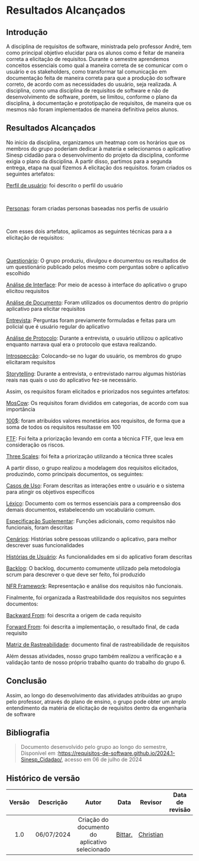 # Resultados Alcançados

## Introdução

A disciplina de requisitos de software, ministrada pelo professor André, tem como principal objetivo elucidar para os alunos como é feitar de maneira correta a elicitação de requisitos. Durante o semestre aprendemos conceitos essenciais como qual a maneira correta de se comunicar com o usuário e os stakeholders, como transformar tal comunicação em documentação feita de maneira correta para que a produção do software correto, de acordo com as necessidades do usuário, seja realizada. A disciplina, como uma disciplina de requisitos de software e não de desenvolvimento de software, porém, se limitou, conforme o plano da disciplina, à documentação e prototipação de requisitos, de maneira que os mesmos não foram implementados de maneira definitiva pelos alunos.

## Resultados Alcançados

No início da disciplina, organizamos um heatmap com os horários que os membros do grupo poderiam dedicar à materia e selecionamos o aplicativo Sinesp cidadão para o desenvolvimento do projeto da disciplina, conforme exigia o plano da disciplina. A partir disso, partimos para a segunda entrega, etapa na qual fizemos A elicitação dos requisitos. foram criados os seguintes artefatos:
<br>


[Perfil de usuário](https://requisitos-de-software.github.io/2024.1-Sinesp_Cidadao/elicitacao/Perfil_de_usuario/): foi descrito o perfil do usuário 

<br>

[Personas](https://requisitos-de-software.github.io/2024.1-Sinesp_Cidadao/elicitacao/personas/): foram criadas personas baseadas nos perfis de usuário

<br>

Com esses dois artefatos, aplicamos as seguintes técnicas para a a elicitação de requisitos:

<br>

[Questionário](https://requisitos-de-software.github.io/2024.1-Sinesp_Cidadao/elicitacao/tecnicas/questionario/): O grupo produziu, divulgou e documentou os resultados de um questionário publicado pelos mesmo com perguntas sobre o aplicativo escolhido
<br>

[Análise de Interface](https://requisitos-de-software.github.io/2024.1-Sinesp_Cidadao/elicitacao/tecnicas/AnaliseDaInterface/): Por meio de acesso à interface do aplicativo o grupo elicitou requisitos
<br>

[Análise de Documento](https://requisitos-de-software.github.io/2024.1-Sinesp_Cidadao/elicitacao/tecnicas/AnaliseDeDocumento/): Foram utilizados os documentos dentro do próprio aplicativo para elicitar requisitos
<br>

[Entrevista](https://requisitos-de-software.github.io/2024.1-Sinesp_Cidadao/elicitacao/tecnicas/Entrevista/): Perguntas foram previamente formuladas e feitas para um policial que é usuário regular do aplicativo
<br>

[Análise de Protocolo](https://requisitos-de-software.github.io/2024.1-Sinesp_Cidadao/elicitacao/tecnicas/AnaliseDeProtocolo/): Durante a entrevista, o usuário utilizou o aplicativo enquanto narrava qual era o protocolo que estava realizando.
<br>

[Introspecção](https://requisitos-de-software.github.io/2024.1-Sinesp_Cidadao/elicitacao/tecnicas/Introspeccao/): Colocando-se no lugar do usuário, os membros do grupo elicitaram requisitos
<br>

[Storytelling](https://requisitos-de-software.github.io/2024.1-Sinesp_Cidadao/elicitacao/tecnicas/storytelling/): Durante a entrevista, o entrevistado narrou algumas histórias reais nas quais o uso do aplicativo fez-se necessário.
<br>


Assim, os requisitos foram elicitados e priorizados nos seguintes artefatos:
<br>


[MosCow](https://requisitos-de-software.github.io/2024.1-Sinesp_Cidadao/elicitacao/priorizacao/Moscow/): Os requisitos foram divididos em categorias, de acordo com sua importância
<br>

[100$](https://requisitos-de-software.github.io/2024.1-Sinesp_Cidadao/elicitacao/priorizacao/100%24/): foram atribuídos valores monetários aos requisitos, de forma que a soma de todos os requisitos resultasse em 100
<br>

[FTF](https://requisitos-de-software.github.io/2024.1-Sinesp_Cidadao/elicitacao/priorizacao/FTF/): Foi feita a priorização levando em conta a técnica FTF, que leva em consideração os riscos.
<br>

[Three Scales](https://requisitos-de-software.github.io/2024.1-Sinesp_Cidadao/elicitacao/priorizacao/three_scales/): foi feita a priorização utilizando a técnica three scales
<br>


A partir disso, o grupo realizou a modelagem dos requisitos elicitados, produzindo, como principais documentos, os seguintes:
<br>


[Casos de Uso](https://requisitos-de-software.github.io/2024.1-Sinesp_Cidadao/Modelagem/Casos_De_uso/): Foram descritas as interações entre o usuário e o sistema para atingir os objetivos específicos
<br>

[Léxico](https://requisitos-de-software.github.io/2024.1-Sinesp_Cidadao/Modelagem/Lexico/): Documento com os termos essenciais para a compreensão dos demais documentos, estabelecendo um vocabulário comum.
<br>

[Especificação Suplementar](https://requisitos-de-software.github.io/2024.1-Sinesp_Cidadao/Modelagem/especificacao_suplementar/): Funções adicionais, como requisitos não funcionais, foram descritas
<br>

[Cenários](https://requisitos-de-software.github.io/2024.1-Sinesp_Cidadao/Modelagem/Cenarios/): Histórias sobre pessoas utilizando o aplicativo, para melhor descrever suas funcionalidades
<br>

[Histórias de Usuário](https://requisitos-de-software.github.io/2024.1-Sinesp_Cidadao/Modelagem/Agil/Historias_de_Usuario/): As funcionalidades em si do aplicativo foram descritas 
<br>

[Backlog](https://requisitos-de-software.github.io/2024.1-Sinesp_Cidadao/Modelagem/Agil/backlog/): O backlog, documento comumente utilizado pela metodologia scrum para descrever o que deve ser feito, foi produzido
<br>

[NFR Framework](https://requisitos-de-software.github.io/2024.1-Sinesp_Cidadao/elicitacao/priorizacao/three_scales/): Representação e análise dos requisitos não funcionais.
<br>


Finalmente, foi organizada a Rastreabilidade dos requisitos nos seguintes documentos:
<br>


[Backward From](https://requisitos-de-software.github.io/2024.1-Sinesp_Cidadao/P%C3%B3s-Rastreabilidade/backward/): foi descrita a origem de cada requisito
<br>

[Forward From](https://requisitos-de-software.github.io/2024.1-Sinesp_Cidadao/P%C3%B3s-Rastreabilidade/forward/): foi descrita a implementação, o resultado final, de cada requisito
<br>

[Matriz de Rastreabilidade](https://requisitos-de-software.github.io/2024.1-Sinesp_Cidadao/P%C3%B3s-Rastreabilidade/matriz/): documento final de rastreabilidade de requisitos
<br>



Além dessas atividades, nosso grupo também realizou a verificação e a validação tanto de nosso próprio trabalho quanto do trabalho do grupo 6.

## Conclusão

Assim, ao longo do desenvolvimento das atividades atribuídas ao grupo pelo professor, através do plano de ensino, o grupo pode obter um amplo entendimento da matéria de elicitação de requisitos dentro da engenharia de software


## Bibliografia

> Documento desenvolvido pelo grupo ao longo do semestre, Disponível em :<https://requisitos-de-software.github.io/2024.1-Sinesp_Cidadao/>, acesso em 06 de julho de 2024

## **Histórico de versão**
| Versão | Descrição|     Autor       |      Data      |   Revisor     |    Data de revisão    |  
|:------:|:---------------:|:---------------:|:--------------:|:-------------:|:---------------------:|
| 1.0 | 06/07/2024 | Criação do documento do aplicativo selecionado |[Bittar.](https://github.com/Bittarx)  | [Christian](https://github.com/crstyhs)|
